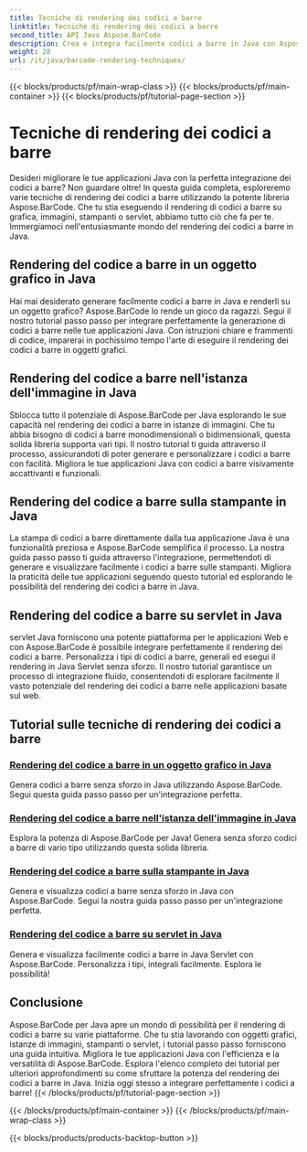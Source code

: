 ```yaml
---
title: Tecniche di rendering dei codici a barre
linktitle: Tecniche di rendering dei codici a barre
second_title: API Java Aspose.BarCode
description: Crea e integra facilmente codici a barre in Java con Aspose.BarCode. Esplora tutorial passo-passo per il rendering dei codici a barre su grafica, immagini, stampanti e servlet.
weight: 28
url: /it/java/barcode-rendering-techniques/
---
```


{{< blocks/products/pf/main-wrap-class >}}
{{< blocks/products/pf/main-container >}}
{{< blocks/products/pf/tutorial-page-section >}}

# Tecniche di rendering dei codici a barre


Desideri migliorare le tue applicazioni Java con la perfetta integrazione dei codici a barre? Non guardare oltre! In questa guida completa, esploreremo varie tecniche di rendering dei codici a barre utilizzando la potente libreria Aspose.BarCode. Che tu stia eseguendo il rendering di codici a barre su grafica, immagini, stampanti o servlet, abbiamo tutto ciò che fa per te. Immergiamoci nell'entusiasmante mondo del rendering dei codici a barre in Java.

## Rendering del codice a barre in un oggetto grafico in Java

Hai mai desiderato generare facilmente codici a barre in Java e renderli su un oggetto grafico? Aspose.BarCode lo rende un gioco da ragazzi. Segui il nostro tutorial passo passo per integrare perfettamente la generazione di codici a barre nelle tue applicazioni Java. Con istruzioni chiare e frammenti di codice, imparerai in pochissimo tempo l'arte di eseguire il rendering dei codici a barre in oggetti grafici.

## Rendering del codice a barre nell'istanza dell'immagine in Java

Sblocca tutto il potenziale di Aspose.BarCode per Java esplorando le sue capacità nel rendering dei codici a barre in istanze di immagini. Che tu abbia bisogno di codici a barre monodimensionali o bidimensionali, questa solida libreria supporta vari tipi. Il nostro tutorial ti guida attraverso il processo, assicurandoti di poter generare e personalizzare i codici a barre con facilità. Migliora le tue applicazioni Java con codici a barre visivamente accattivanti e funzionali.

## Rendering del codice a barre sulla stampante in Java

La stampa di codici a barre direttamente dalla tua applicazione Java è una funzionalità preziosa e Aspose.BarCode semplifica il processo. La nostra guida passo passo ti guida attraverso l'integrazione, permettendoti di generare e visualizzare facilmente i codici a barre sulle stampanti. Migliora la praticità delle tue applicazioni seguendo questo tutorial ed esplorando le possibilità del rendering dei codici a barre in Java.

## Rendering del codice a barre su servlet in Java

servlet Java forniscono una potente piattaforma per le applicazioni Web e con Aspose.BarCode è possibile integrare perfettamente il rendering dei codici a barre. Personalizza i tipi di codici a barre, generali ed esegui il rendering in Java Servlet senza sforzo. Il nostro tutorial garantisce un processo di integrazione fluido, consentendoti di esplorare facilmente il vasto potenziale del rendering dei codici a barre nelle applicazioni basate sul web.

## Tutorial sulle tecniche di rendering dei codici a barre
### [Rendering del codice a barre in un oggetto grafico in Java](./rendering-barcode-graphics-object/)
Genera codici a barre senza sforzo in Java utilizzando Aspose.BarCode. Segui questa guida passo passo per un'integrazione perfetta.
### [Rendering del codice a barre nell'istanza dell'immagine in Java](./rendering-barcode-image-instance/)
Esplora la potenza di Aspose.BarCode per Java! Genera senza sforzo codici a barre di vario tipo utilizzando questa solida libreria.
### [Rendering del codice a barre sulla stampante in Java](./rendering-barcode-printer/)
Genera e visualizza codici a barre senza sforzo in Java con Aspose.BarCode. Segui la nostra guida passo passo per un'integrazione perfetta.
### [Rendering del codice a barre su servlet in Java](./rendering-barcode-servlet/)
Genera e visualizza facilmente codici a barre in Java Servlet con Aspose.BarCode. Personalizza i tipi, integrali facilmente. Esplora le possibilità!

## Conclusione
Aspose.BarCode per Java apre un mondo di possibilità per il rendering di codici a barre su varie piattaforme. Che tu stia lavorando con oggetti grafici, istanze di immagini, stampanti o servlet, i tutorial passo passo forniscono una guida intuitiva. Migliora le tue applicazioni Java con l'efficienza e la versatilità di Aspose.BarCode. Esplora l'elenco completo dei tutorial per ulteriori approfondimenti su come sfruttare la potenza del rendering dei codici a barre in Java. Inizia oggi stesso a integrare perfettamente i codici a barre!
{{< /blocks/products/pf/tutorial-page-section >}}

{{< /blocks/products/pf/main-container >}}
{{< /blocks/products/pf/main-wrap-class >}}

{{< blocks/products/products-backtop-button >}}
